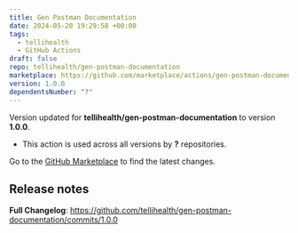 ```yaml
---
title: Gen Postman Documentation
date: 2024-05-20 19:29:58 +00:00
tags:
  - tellihealth
  - GitHub Actions
draft: false
repo: tellihealth/gen-postman-documentation
marketplace: https://github.com/marketplace/actions/gen-postman-documentation
version: 1.0.0
dependentsNumber: "?"
---
```



Version updated for **tellihealth/gen-postman-documentation** to version **1.0.0**.
- This action is used across all versions by **?** repositories.

Go to the [GitHub Marketplace](https://github.com/marketplace/actions/gen-postman-documentation) to find the latest changes.

## Release notes

**Full Changelog**: https://github.com/tellihealth/gen-postman-documentation/commits/1.0.0
